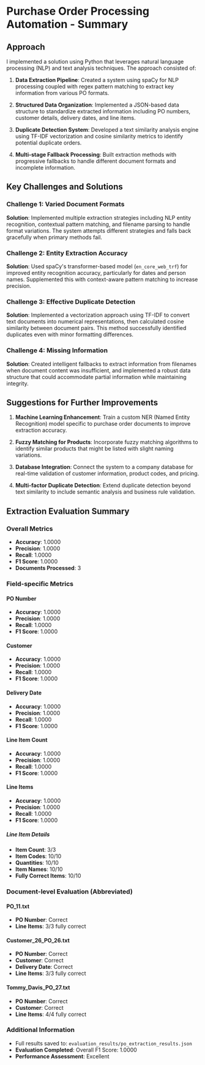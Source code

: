 # Purchase Order Processing Automation - Summary

## Approach

I implemented a solution using Python that leverages natural language processing (NLP) and text analysis techniques. The approach consisted of:

1. **Data Extraction Pipeline**: Created a system using spaCy for NLP processing coupled with regex pattern matching to extract key information from various PO formats.

2. **Structured Data Organization**: Implemented a JSON-based data structure to standardize extracted information including PO numbers, customer details, delivery dates, and line items.

3. **Duplicate Detection System**: Developed a text similarity analysis engine using TF-IDF vectorization and cosine similarity metrics to identify potential duplicate orders.

4. **Multi-stage Fallback Processing**: Built extraction methods with progressive fallbacks to handle different document formats and incomplete information.

## Key Challenges and Solutions

### Challenge 1: Varied Document Formats
**Solution**: Implemented multiple extraction strategies including NLP entity recognition, contextual pattern matching, and filename parsing to handle format variations. The system attempts different strategies and falls back gracefully when primary methods fail.

### Challenge 2: Entity Extraction Accuracy
**Solution**: Used spaCy's transformer-based model (`en_core_web_trf`) for improved entity recognition accuracy, particularly for dates and person names. Supplemented this with context-aware pattern matching to increase precision.

### Challenge 3: Effective Duplicate Detection
**Solution**: Implemented a vectorization approach using TF-IDF to convert text documents into numerical representations, then calculated cosine similarity between document pairs. This method successfully identified duplicates even with minor formatting differences.

### Challenge 4: Missing Information
**Solution**: Created intelligent fallbacks to extract information from filenames when document content was insufficient, and implemented a robust data structure that could accommodate partial information while maintaining integrity.

## Suggestions for Further Improvements

1. **Machine Learning Enhancement**: Train a custom NER (Named Entity Recognition) model specific to purchase order documents to improve extraction accuracy.

2. **Fuzzy Matching for Products**: Incorporate fuzzy matching algorithms to identify similar products that might be listed with slight naming variations.

3. **Database Integration**: Connect the system to a company database for real-time validation of customer information, product codes, and pricing.

4. **Multi-factor Duplicate Detection**: Extend duplicate detection beyond text similarity to include semantic analysis and business rule validation.


## Extraction Evaluation Summary

### Overall Metrics
- **Accuracy**: 1.0000  
- **Precision**: 1.0000  
- **Recall**: 1.0000  
- **F1 Score**: 1.0000  
- **Documents Processed**: 3  

### Field-specific Metrics

#### PO Number
- **Accuracy**: 1.0000  
- **Precision**: 1.0000  
- **Recall**: 1.0000  
- **F1 Score**: 1.0000  

#### Customer
- **Accuracy**: 1.0000  
- **Precision**: 1.0000  
- **Recall**: 1.0000  
- **F1 Score**: 1.0000  

#### Delivery Date
- **Accuracy**: 1.0000  
- **Precision**: 1.0000  
- **Recall**: 1.0000  
- **F1 Score**: 1.0000  

#### Line Item Count
- **Accuracy**: 1.0000  
- **Precision**: 1.0000  
- **Recall**: 1.0000  
- **F1 Score**: 1.0000  

#### Line Items
- **Accuracy**: 1.0000  
- **Precision**: 1.0000  
- **Recall**: 1.0000  
- **F1 Score**: 1.0000  

##### Line Item Details
- **Item Count**: 3/3  
- **Item Codes**: 10/10  
- **Quantities**: 10/10  
- **Item Names**: 10/10  
- **Fully Correct Items**: 10/10  

### Document-level Evaluation (Abbreviated)

#### PO_11.txt
- **PO Number**: Correct  
- **Line Items**: 3/3 fully correct  

#### Customer_26_PO_26.txt
- **PO Number**: Correct  
- **Customer**: Correct  
- **Delivery Date**: Correct  
- **Line Items**: 3/3 fully correct  

#### Tommy_Davis_PO_27.txt
- **PO Number**: Correct  
- **Customer**: Correct  
- **Line Items**: 4/4 fully correct  

### Additional Information
- Full results saved to: `evaluation_results/po_extraction_results.json`  
- **Evaluation Completed**: Overall F1 Score: 1.0000  
- **Performance Assessment**: Excellent  
